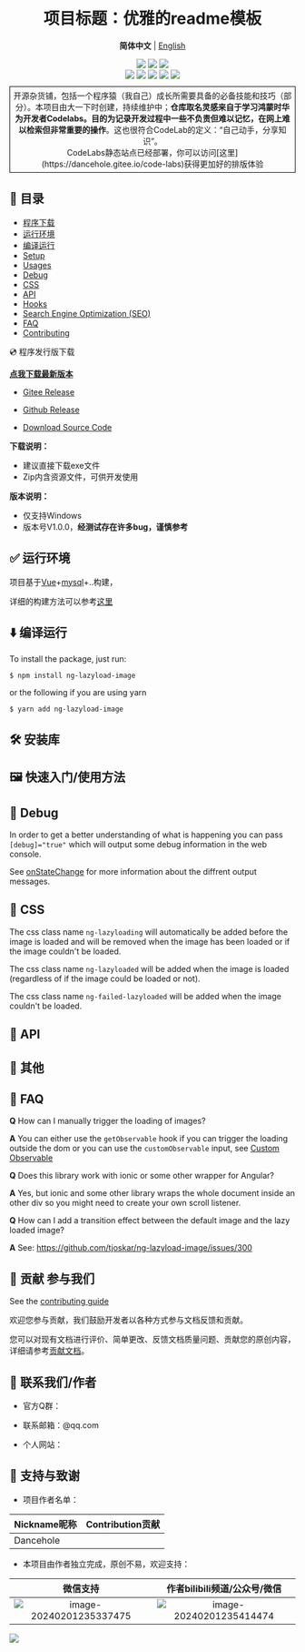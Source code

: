 <div align="center">

<h1 align="center">项目标题：优雅的readme模板</h1>

<p align="center">
  <strong>简体中文</strong> | <a href="readme_en.md">English</a>
</p>


<div align="center">
    <a href ="https://dancehole.gitee.io/"><img src="https://img.shields.io/badge/Blog-dancehole-orange?style=flat&logo=microdotblog&logoColor=white&labelColor=blue"></a>
    <a href ="https://gitee.com/dancehole"><img src="https://img.shields.io/badge/Gitee-dancehole-orange?style=flat&logo=gitee&logoColor=red&labelColor=white"></a>
    <a href ="https://github.com/dancehole"><img src="https://img.shields.io/badge/Github-dancehole-orange?style=flat&logo=github&logoColor=white&labelColor=grey"></a>
</div>

<div align="center">
    <a href ="https://www.apache.org/licenses/LICENSE-2.0.html"><img src="https://img.shields.io/badge/license-Apache--2.0-yellow"></a>
    <a><img src="https://img.shields.io/badge/Repo_type-docs-blue"></a>
    <a><img src="https://img.shields.io/badge/Status-Updating-green"></a>
    <a><img src="https://img.shields.io/badge/Download-Unavailable-darkred"></a>
    <a><img src="https://img.shields.io/badge/Release-Unavailable-darkred"></a>
</div>

<p align="center" style="border: 1px solid black; padding: 5px; margin: 10px 0;">
    开源杂货铺，包括一个程序猿（我自己）成长所需要具备的必备技能和技巧（部分）。本项目由大一下时创建，持续维护中；<b>仓库取名灵感来自于学习鸿蒙时华为开发者Codelabs。目的为记录开发过程中一些不负责但难以记忆，在网上难以检索但非常重要的操作</b>。这也很符合CodeLab的定义：“自己动手，分享知识”。<br>CodeLabs静态站点已经部署，你可以访问[这里](https://dancehole.gitee.io/code-labs)获得更加好的排版体验
    </p>

</div>

## 📝 目录

- [程序下载](#demo)
- [运行环境](#prerequisites)
- [编译运行](#install)
- [Setup](#libsetup)
- [Usages](#usages)
- [Debug](#debug)
- [CSS](#css)
- [API](#api)
- [Hooks](#hooks)
- [Search Engine Optimization (SEO)](#seo)
- [FAQ](#faq)
- [Contributing](#contributing)

 💿 程序发行版下载<a name = "demo"></a>

**[点我下载最新版本]()**

- [Gitee Release]()

- [Github Release]()

- [Download Source Code]()

**下载说明：**

- 建议直接下载exe文件
- Zip内含资源文件，可供开发使用

**版本说明：**

- 仅支持Windows
- 版本号V1.0.0，**经测试存在许多bug，谨慎参考**

## ✅ 运行环境<a name = "prerequisites"></a>

项目基于[Vue]()+[mysql]()+..构建，

详细的构建方法可以参考[这里]()



## ⬇️ 编译运行<a name = "install"></a>

To install the package, just run:

```
$ npm install ng-lazyload-image
```

or the following if you are using yarn

```
$ yarn add ng-lazyload-image
```



## 🛠 安装库<a name = "libsetup"></a>





## 🖼 快速入门/使用方法<a name = "usages"></a>





## 🐛 Debug <a name = "debug"></a>

In order to get a better understanding of what is happening you can pass `[debug]="true"` which will output some debug information in the web console.

See [onStateChange](#onStateChange) for more information about the diffrent output messages.

## 💅 CSS <a name = "css"></a>

The css class name `ng-lazyloading` will automatically be added before the image is loaded and will be removed when the image has been loaded or if the image couldn't be loaded.

The css class name `ng-lazyloaded` will be added when the image is loaded (regardless of if the image could be loaded or not).

The css class name `ng-failed-lazyloaded` will be added when the image couldn't be loaded.

## 🔄 API <a name = "api"></a>



## 🎣 其他<a name = "hooks"></a>





## 🤔 FAQ <a name = "faq"></a>

**Q** How can I manually trigger the loading of images?

**A** You can either use the `getObservable` hook if you can trigger the loading outside the dom or you can use the `customObservable` input, see [Custom Observable](#custom-observable)

**Q** Does this library work with ionic or some other wrapper for Angular?

**A** Yes, but ionic and some other library wraps the whole document inside an other div so you might need to create your own scroll listener.

**Q** How can I add a transition effect between the default image and the lazy loaded image?

**A** See: https://github.com/tjoskar/ng-lazyload-image/issues/300



## 🙇‍ 贡献 参与我们<a name = "contributing"></a>

See the [contributing guide](CONTRIBUTING.md) 

欢迎您参与贡献，我们鼓励开发者以各种方式参与文档反馈和贡献。

您可以对现有文档进行评价、简单更改、反馈文档质量问题、贡献您的原创内容，详细请参考[贡献文档]()。



## 🙇‍ 联系我们/作者<a name = "contacting"></a>

- 官方Q群：

- 联系邮箱：@qq.com
- 个人网站：



## 🙇‍ 支持与致谢<a name = "contacting"></a>

- 项目作者名单：

| Nickname昵称 | Contribution贡献 |
| ------------ | ---------------- |
| Dancehole    |                  |

- 本项目由作者独立完成，原创不易，欢迎支持：

|                           微信支持                           |                 作者bilibili频道/公众号/微信                 |
| :----------------------------------------------------------: | :----------------------------------------------------------: |
| <img src="https://cdn.jsdelivr.net/gh/dancehole/image@main/danceholeLabs/common-template-wechat1.png" alt="image-20240201235337475"  /> | <img src="https://cdn.jsdelivr.net/gh/dancehole/image@main/danceholeLabs/common-template-wechat2.png" alt="image-20240201235414474" /> |

<img src="https://cdn.jsdelivr.net/gh/dancehole/image@main/danceholeLabs/common-template-star.png"/>


